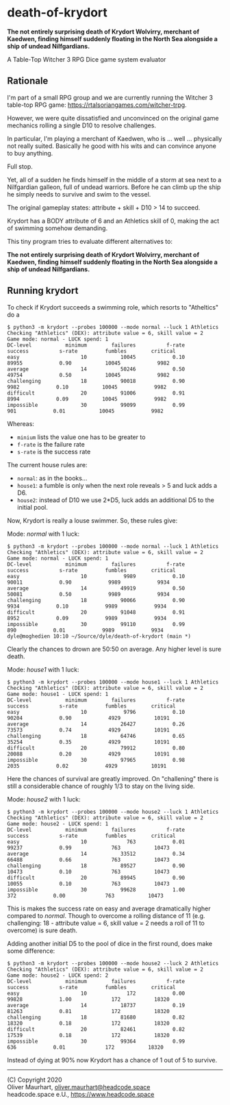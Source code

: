 # death-of-krydort

**The not entirely surprising death of Krydort Wolvirry, merchant of 
Kaedwen, finding himself suddenly floating in the North Sea alongside a 
ship of undead Nilfgardians.**

A Table-Top Witcher 3 RPG Dice game system evaluator

## Rationale

I'm part of a small RPG group and we are currently running the Witcher 3
table-top RPG game: https://rtalsoriangames.com/witcher-trpg.

However, we were quite dissatisfied and unconvinced on the original game
mechanics rolling a single D10 to resolve challenges.

In particular, I'm playing a merchant of Kaedwen, who is ... well ...
physically not really suited. Basically he good with his wits and can
convince anyone to buy anything. 

Full stop.

Yet, all of a sudden he finds himself in the middle of a storm at sea next
to a Nilfgardian galleon, full of undead warriors. Before he can climb up
the ship he simply needs to survive and swim to the vessel.

The original gameplay states: attribute + skill + D10 > 14 to succeed.

Krydort has a BODY attribute of 6 and an Athletics skill of 0, making the
act of swimming somehow demanding.

This tiny program tries to evaluate different alternatives to:

**The not entirely surprising death of Krydort Wolvirry, merchant of 
Kaedwen, finding himself suddenly floating in the North Sea alongside a 
ship of undead Nilfgardians.**

## Running krydort

To check if Krydort succeeds a swimming role, which resorts to "Atheltics"
do a

```
$ python3 -m krydort --probes 100000 --mode normal --luck 1 Athletics
Checking "Athletics" (DEX): attribute value = 6, skill value = 2
Game mode: normal - LUCK spend: 1
DC-level           minimum        failures          f-rate         success          s-rate         fumbles        critical
easy                    10           10045            0.10           89955            0.90           10045            9982
average                 14           50246            0.50           49754            0.50           10045            9982
challenging             18           90018            0.90            9982            0.10           10045            9982
difficult               20           91006            0.91            8994            0.09           10045            9982
impossible              30           99099            0.99             901            0.01           10045            9982
```

Whereas: 
* `minium` lists the value one has to be greater to
* `f-rate` is the failure rate
* `s-rate` is the success rate 

The current house rules are:

* `normal`: as in the books...
* `house1`: a fumble is only when the next role reveals > 5 and luck adds a D6.
* `house2`: instead of D10 we use 2*D5, luck adds an additional D5 to the initial pool.


Now, Krydort is really a louse swimmer. So, these rules give:

Mode: *normal* with 1 luck:
```
$ python3 -m krydort --probes 100000 --mode normal --luck 1 Athletics
Checking "Athletics" (DEX): attribute value = 6, skill value = 2
Game mode: normal - LUCK spend: 1
DC-level           minimum        failures          f-rate         success          s-rate         fumbles        critical
easy                    10            9989            0.10           90011            0.90            9989            9934
average                 14           49919            0.50           50081            0.50            9989            9934
challenging             18           90066            0.90            9934            0.10            9989            9934
difficult               20           91048            0.91            8952            0.09            9989            9934
impossible              30           99110            0.99             890            0.01            9989            9934
dyle@moghedien 10:10 ~/Source/dyle/death-of-krydort (main *)
```
Clearly the chances to drown are 50:50 on average. Any higher level is sure death.


Mode: *house1* with 1 luck:
``` 
$ python3 -m krydort --probes 100000 --mode house1 --luck 1 Athletics
Checking "Athletics" (DEX): attribute value = 6, skill value = 2
Game mode: house1 - LUCK spend: 1
DC-level           minimum        failures          f-rate         success          s-rate         fumbles        critical
easy                    10            9796            0.10           90204            0.90            4929           10191
average                 14           26427            0.26           73573            0.74            4929           10191
challenging             18           64746            0.65           35254            0.35            4929           10191
difficult               20           79912            0.80           20088            0.20            4929           10191
impossible              30           97965            0.98            2035            0.02            4929           10191
```
Here the chances of survival are greatly improved. On "challening" there is still a considerable chance of roughly 1/3
to stay on the living side. 


Mode: *house2* with 1 luck:
``` 
$ python3 -m krydort --probes 100000 --mode house2 --luck 1 Athletics
Checking "Athletics" (DEX): attribute value = 6, skill value = 2
Game mode: house2 - LUCK spend: 1
DC-level           minimum        failures          f-rate         success          s-rate         fumbles        critical
easy                    10             763            0.01           99237            0.99             763           10473
average                 14           33512            0.34           66488            0.66             763           10473
challenging             18           89527            0.90           10473            0.10             763           10473
difficult               20           89945            0.90           10055            0.10             763           10473
impossible              30           99628            1.00             372            0.00             763           10473
```
This is makes the success rate on easy and average dramatically higher compared to *normal*. Though to overcome
a rolling distance of 11 (e.g. challenging: 18 - attribute value = 6, skill value = 2 needs a roll of 11 to overcome)
is sure death.

Adding another initial D5 to the pool of dice in the first round, does make some difference:
```
$ python3 -m krydort --probes 100000 --mode house2 --luck 2 Athletics
Checking "Athletics" (DEX): attribute value = 6, skill value = 2
Game mode: house2 - LUCK spend: 2
DC-level           minimum        failures          f-rate         success          s-rate         fumbles        critical
easy                    10             172            0.00           99828            1.00             172           18320
average                 14           18737            0.19           81263            0.81             172           18320
challenging             18           81680            0.82           18320            0.18             172           18320
difficult               20           82461            0.82           17539            0.18             172           18320
impossible              30           99364            0.99             636            0.01             172           18320
``` 
Instead of dying at 90% now Krydort has a chance of 1 out of 5 to survive.

---

(C) Copyright 2020  
Oliver Maurhart, oliver.maurhart@headcode.space  
headcode.space e.U., https://www.headcode.space
